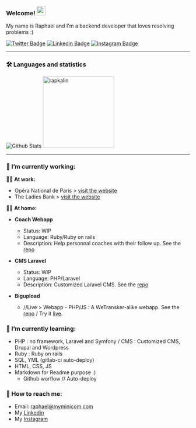 ### Welcome! <img src="https://camo.githubusercontent.com/e8e7b06ecf583bc040eb60e44eb5b8e0ecc5421320a92929ce21522dbc34c891/68747470733a2f2f6d656469612e67697068792e636f6d2f6d656469612f6876524a434c467a6361737252346961377a2f67697068792e676966" width="25">


My name is Raphael and I'm a backend developer that loves resolving problems :)


[![Twitter Badge](https://img.shields.io/badge/Twitter-1DA1F2?style=for-the-badge&logo=twitter&logoColor=white)](https://www.twitter.com/bonjour_raphael/)
[![Linkedin Badge](https://img.shields.io/badge/LinkedIn-0077B5?style=for-the-badge&logo=linkedin&logoColor=white)](https://www.linkedin.com/in/r-kalinowski/)
[![Instagram Badge](https://img.shields.io/badge/Instagram-E4405F?style=for-the-badge&logo=instagram&logoColor=white)](https://www.linkedin.com/in/r-kalinowski/)

---

### 🛠 Languages and statistics


<div align="left">
  <img src="https://github-readme-stats.vercel.app/api?username=rapkalin&show_icons=true&theme=graywhite" alt="Github Stats" />
  <img src="https://github-readme-stats.vercel.app/api/top-langs/?username=rapkalin&layout=compact" alt="rapkalin" height="195"/>  
</div>


---


### 🔭 I’m currently working:

:technologist: __At work:__<br>
  - Opéra National de Paris > [visit the website](https://www.operadeparis.fr/)<br>
  - The Ladies Bank > [visit the website](https://www.ladiesbank.fr/)<br>
 
:lotus_position_man: __At home:__<br>

- __Coach Webapp__
  - Status: WIP
  - Language: Ruby/Ruby on rails
  - Description: Help personnal coaches with their follow up. See the [repo](https://github.com/Rapkalin/coach_webapp)

- __CMS Laravel__
  - Status: WIP
  - Language: PHP/Laravel 
  - Description: Customized Laravel CMS. See the [repo](https://github.com/Rapkalin/projet-laravel)
  
- __Bigupload__
  -  //Live > Webapp - PHP/JS : A WeTransker-alike webapp. See the [repo](https://github.com/Rapkalin/bigupload) / Try it [live](https://bigupload.myminicom.com/).
  

### 🌱 I’m currently learning:<br>
  - PHP : no framework, Laravel and Symfony / CMS : Customized CMS, Drupal and Wordpress
  - Ruby : Ruby on rails
  - SQL, YML (gitlab-ci auto-deploy)
  - HTML, CSS, JS
  - Markdown for Readme purpose :)
    - Github worflow // Auto-deploy

### 💬 How to reach me:<br>
  - Email: [raphael@myminicom.com](mailto:raphael@myminicom.com)
  - My [Linkedin](https://www.linkedin.com/in/r-kalinowski/)
  - My [Instagram](https://www.instagram.com/rapkalin)

